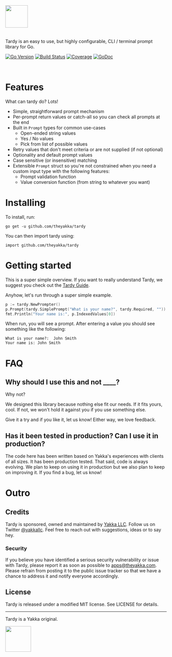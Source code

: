 <p style="padding-top: 10px;padding-bottom: 20px">
<img src="https://storage.googleapis.com/product-logos/logo_tardy.png" height="70"/>
</p>

Tardy is an easy to use, but highly configurable, CLI / terminal prompt library for Go.

[![Go Version](https://img.shields.io/badge/Go-1.4+-lightgrey.svg)](https://golang.org/)
[![Build Status](https://travis-ci.org/theyakka/tardy.svg?branch=master)](https://travis-ci.org/theyakka/tardy)
[![Coverage](https://coveralls.io/repos/github/theyakka/tardy/badge.svg?branch=master)](https://coveralls.io/github/theyakka/tardy?branch=master)
[![GoDoc](https://godoc.org/github.com/theyakka/tardy?status.svg)](http://godoc.org/github.com/theyakka/tardy)

<p>&nbsp;</p>

# Features

What can tardy do? Lots!

- Simple, straightforward prompt mechanism
- Per-prompt return values or catch-all so you can check all prompts at the end
- Built in `Prompt` types for common use-cases
  - Open-ended string values
  - Yes / No values
  - Pick from list of possible values
- Retry values that don't meet criteria or are not supplied (if not optional)
- Optionality and default prompt values
- Case sensitive (or insensitive) matching
- Extensible `Prompt` struct so you're not constrained when you need a custom input type with the following features:
  - Prompt validation function
  - Value conversion function (from string to whatever you want)

# Installing

To install, run:

```
go get -u github.com/theyakka/tardy
```

You can then import tardy using:

```
import github.com/theyakka/tardy
```

# Getting started

This is a super simple overview. If you want to really understand Tardy, we suggest you check out the [Tardy Guide](https://github.com/theyakka/tardy/wiki).

Anyhow, let's run through a super simple example.

```go
p := tardy.NewPrompter()
p.Prompt(tardy.SimplePrompt("What is your name?", tardy.Required, ""))
fmt.Println("Your name is:", p.IndexedValues[0])
```

When run, you will see a prompt. After entering a value you should see something like the following:

```
What is your name?:  John Smith
Your name is: John Smith
```


# FAQ

## Why should I use this and not ____?

Why not?

We designed this library because nothing else fit our needs. If it fits yours, cool. If not, we won't hold it against you if you use something else.

Give it a try and if you like it, let us know! Either way, we love feedback.

## Has it been tested in production? Can I use it in production?

The code here has been written based on Yakka's experiences with clients of all sizes. It has been production tested. That said, code is always evolving. We plan to keep on using it in production but we also plan to keep on improving it. If you find a bug, let us know!

# Outro

## Credits
Tardy is sponsored, owned and maintained by [Yakka LLC](https://theyakka.com). Follow us on Twitter [@yakkallc](https://twitter.com/yakkallc). Feel free to reach out with suggestions, ideas or to say hey.

### Security

If you believe you have identified a serious security vulnerability or issue with Tardy, please report it as soon as possible to apps@theyakka.com. Please refrain from posting it to the public issue tracker so that we have a chance to address it and notify everyone accordingly.

## License

Tardy is released under a modified MIT license. See LICENSE for details.

<hr/>
Tardy is a Yakka original.
<p/>
<a href="https://theyakka.com" target="_yakka">
<img src="https://storage.googleapis.com/yakka-logos/logo_wordmark.png?1234"
  width="80"></a>